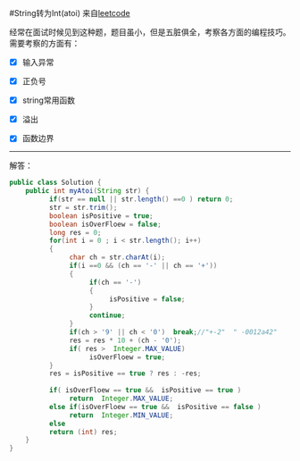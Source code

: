 #String转为Int(atoi)
来自[leetcode](https://leetcode.com/problems/string-to-integer-atoi/)

经常在面试时候见到这种题，题目虽小，但是五脏俱全，考察各方面的编程技巧。
需要考察的方面有：
- [x] 输入异常
- [x] 正负号
- [x] string常用函数
- [x] 溢出
- [x] 函数边界


---
解答：
```java
public class Solution {
    public int myAtoi(String str) {
          if(str == null || str.length() ==0 ) return 0;
          str = str.trim();
          boolean isPositive = true;
          boolean isOverFloew = false;
          long res = 0;
          for(int i = 0 ; i < str.length(); i++)
          {
               char ch = str.charAt(i);
               if(i ==0 && (ch == '-' || ch == '+'))
               {
                    if(ch == '-')
                    {
                         isPositive = false;
                    }
                    continue;
               }
               if(ch > '9' || ch < '0')  break;//"+-2"  " -0012a42"
               res = res * 10 + (ch - '0');
               if( res >  Integer.MAX_VALUE)
                    isOverFloew = true;
          }
          res = isPositive == true ? res : -res;
         
          if( isOverFloew == true &&  isPositive == true )
               return  Integer.MAX_VALUE;
          else if(isOverFloew == true &&  isPositive == false )
               return  Integer.MIN_VALUE;
          else
          return (int) res;
    }
}

```

